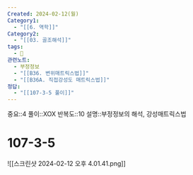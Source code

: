```yaml
---
Created: 2024-02-12(월)
Category1:
  - "[[6. 역학]]"
Category2:
  - "[[03. 골조해석]]"
tags:
  - 🧮
관련노트:
  - 부정정보
  - "[[B36. 변위매트릭스법]]"
  - "[[B36A. 직접강성도 매트릭스법]]"
정답:
  - "[[107-3-5 풀이]]"
---
```

중요::4
풀이::XOX
반복도::10
설명::부정정보의 해석, 강성매트릭스법
#  107-3-5

![[스크린샷 2024-02-12 오후 4.01.41.png]]
